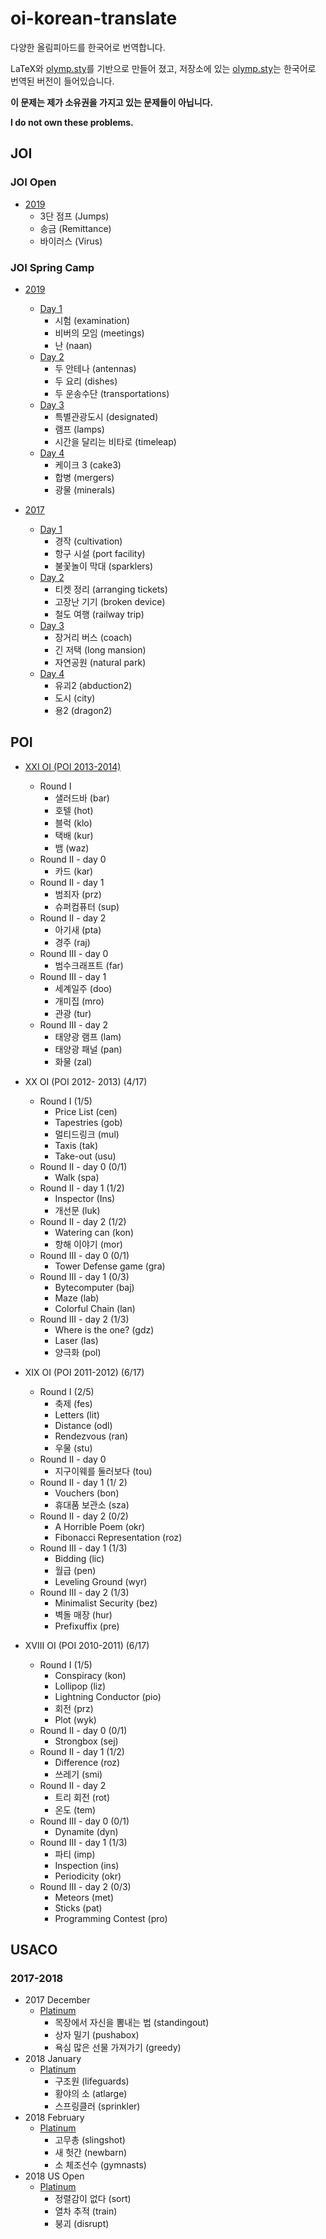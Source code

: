 # oi-korean-translate
다양한 올림피아드를 한국어로 번역합니다.

LaTeX와 [olymp.sty](https://github.com/GassaFM/olymp.sty)를 기반으로 만들어 졌고, 저장소에 있는 [olymp.sty](https://github.com/ho94949/oi-korean-translate/blob/master/olymp.sty)는 한국어로 번역된 버전이 들어있습니다.

**이 문제는 제가 소유권을 가지고 있는 문제들이 아닙니다.**

**I do not own these problems.**

## JOI

### JOI Open 

- [2019](https://raw.githubusercontent.com/ho94949/oi-korean-translate/master/JOI/Open/2019/JOIOC2019.pdf) 
  - 3단 점프 (Jumps)
  - 송금 (Remittance)
  - 바이러스 (Virus)

### JOI Spring Camp

- [2019](https://raw.githubusercontent.com/ho94949/oi-korean-translate/master/JOI/Spring%20Camp/2019/JOISC2019.pdf)
  - [Day 1](https://raw.githubusercontent.com/ho94949/oi-korean-translate/master/JOI/Spring%20Camp/2019/Day1/JOISC2019Day1.pdf)
    - 시험 (examination)
    - 비버의 모임 (meetings)
    - 난 (naan)
  - [Day 2](https://raw.githubusercontent.com/ho94949/oi-korean-translate/master/JOI/Spring%20Camp/2019/Day2/JOISC2019Day2.pdf)
    - 두 안테나 (antennas)
    - 두 요리 (dishes)
    - 두 운송수단 (transportations)
  - [Day 3](https://raw.githubusercontent.com/ho94949/oi-korean-translate/master/JOI/Spring%20Camp/2019/Day3/JOISC2019Day3.pdf)
    - 특별관광도시 (designated)
    - 램프 (lamps)
    - 시간을 달리는 비타로 (timeleap)
  - [Day 4](https://raw.githubusercontent.com/ho94949/oi-korean-translate/master/JOI/Spring%20Camp/2019/Day4/JOISC2019Day4.pdf)
    - 케이크 3 (cake3)
    - 합병 (mergers)
    - 광물 (minerals) 

- [2017](https://raw.githubusercontent.com/ho94949/oi-korean-translate/master/JOI/Spring%20Camp/2017/JOISC2017.pdf)
  - [Day 1](https://raw.githubusercontent.com/ho94949/oi-korean-translate/master/JOI/Spring%20Camp/2017/Day1/JOISC2017Day1.pdf)
    - 경작 (cultivation)
    - 항구 시설 (port facility)
    - 불꽃놀이 막대 (sparklers)
  - [Day 2](https://raw.githubusercontent.com/ho94949/oi-korean-translate/master/JOI/Spring%20Camp/2017/Day2/JOISC2017Day2.pdf)
    - 티켓 정리 (arranging tickets)
    - 고장난 기기 (broken device)
    - 철도 여행 (railway trip)
  - [Day 3](https://raw.githubusercontent.com/ho94949/oi-korean-translate/master/JOI/Spring%20Camp/2017/Day3/JOISC2017Day3.pdf)
    - 장거리 버스 (coach)
    - 긴 저택 (long mansion)
    - 자연공원 (natural park)
  - [Day 4](https://raw.githubusercontent.com/ho94949/oi-korean-translate/master/JOI/Spring%20Camp/2017/Day4/JOISC2017Day4.pdf)
    - 유괴2 (abduction2)
    - 도시 (city)
    - 용2 (dragon2)

## POI

- [XXI OI (POI 2013-2014)](https://raw.githubusercontent.com/ho94949/oi-korean-translate/master/POI/XXI/OI21.pdf)
  - Round I
    - 샐러드바 (bar)
    - 호텔 (hot)
    - 블럭 (klo)
    - 택배 (kur)
    - 뱀 (waz)
  - Round II - day 0
    - 카드 (kar)
  - Round II - day 1
    - 범죄자 (prz)
    - 슈퍼컴퓨터 (sup)
  - Round II - day 2
    - 아기새 (pta)
    - 경주 (raj)
  - Round III - day 0
    - 범수크래프트 (far)
  - Round III - day 1
    - 세계일주 (doo)
    - 개미집 (mro)
    - 관광 (tur)
  - Round III - day 2
    - 태양광 램프 (lam)
    - 태양광 패널 (pan)
    - 화물 (zal)

- XX OI (POI 2012- 2013) (4/17)
  - Round I (1/5)
    - Price List (cen)
    - Tapestries (gob)
    - 멀티드링크 (mul)
    - Taxis (tak)
    - Take-out (usu)
  - Round II - day 0 (0/1)
    - Walk (spa)
  - Round II - day 1 (1/2)
    - Inspector (Ins)
    - 개선문 (luk)
  - Round II - day 2 (1/2)
    - Watering can (kon)
    - 항해 이야기 (mor)
  - Round III - day 0 (0/1)
    - Tower Defense game (gra)
  - Round III - day 1 (0/3)
    - Bytecomputer (baj)
    - Maze (lab)
    - Colorful Chain (lan)
  - Round III - day 2 (1/3)
    - Where is the one? (gdz)
    - Laser (las)
    - 양극화 (pol)

- XIX OI (POI 2011-2012) (6/17)
  - Round I (2/5)
    - 축제 (fes)
    - Letters (lit)
    - Distance (odl)
    - Rendezvous (ran)
    - 우물 (stu)
  - Round II - day 0
    - 지구이웨를 둘러보다 (tou)
  - Round II - day 1 (1/ 2)
    - Vouchers (bon)
    - 휴대품 보관소 (sza)
  - Round II - day 2 (0/2)
    - A Horrible Poem (okr)
    - Fibonacci Representation (roz)
  - Round III - day 1 (1/3)
    - Bidding (lic)
    - 월급 (pen)
    - Leveling Ground (wyr)
  - Round III - day 2 (1/3)
    - Minimalist Security (bez)
    - 벽돌 매장 (hur)
    - Prefixuffix (pre)

- XVIII OI (POI 2010-2011) (6/17)
  - Round I (1/5)
    - Conspiracy (kon)
    - Lollipop (liz)
    - Lightning Conductor (pio)
    - 회전 (prz)
    - Plot (wyk)
  - Round II - day 0 (0/1)
    - Strongbox (sej)
  - Round II - day 1 (1/2)
    -  Difference (roz)
    -  쓰레기 (smi)
  - Round II - day 2
    - 트리 회전 (rot)
    - 온도 (tem)
  - Round III - day 0 (0/1)
    - Dynamite (dyn)
  - Round III - day 1 (1/3)
    - 파티 (imp)
    - Inspection (ins)
    - Periodicity (okr)
  - Round III - day 2 (0/3)
    - Meteors (met)
    - Sticks (pat)
    - Programming Contest (pro)



## USACO

### 2017-2018

- 2017 December
  - [Platinum](https://github.com/ho94949/oi-korean-translate/raw/master/USACO/2017Dec/Platinum/USACO17DecPla.pdf)
    - 목장에서 자신을 뽐내는 법 (standingout)
    - 상자 밀기 (pushabox)
    - 욕심 많은 선물 가져가기 (greedy)
- 2018 January
  - [Platinum](https://github.com/ho94949/oi-korean-translate/raw/master/USACO/2018Jan/Platinum/USACO18JanPla.pdf)
    - 구조원 (lifeguards)
    - 황야의 소 (atlarge)
    - 스프링클러 (sprinkler)
- 2018 February
  - [Platinum](https://github.com/ho94949/oi-korean-translate/raw/master/USACO/2018Feb/Platinum/USACO18FebPla.pdf)
    - 고무총 (slingshot)
    - 새 헛간 (newbarn)
    - 소 체조선수 (gymnasts)
- 2018 US Open
  - [Platinum](https://github.com/ho94949/oi-korean-translate/raw/master/USACO/2018USOpen/Platinum/USACO18USOpenPla.pdf)
    - 정렬감이 없다 (sort)
    - 열차 추적 (train)
    - 붕괴 (disrupt)